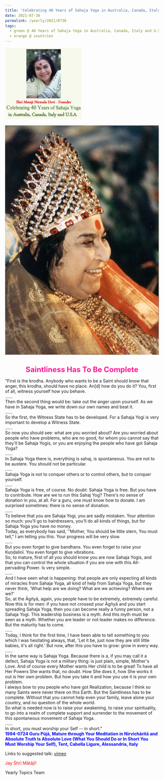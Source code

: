 ```yaml
---
title: 'Celebrating 40 Years of Sahaja Yoga in Australia, Canada, Italy and U.S.A. and its Culture, Post 29'
date: 2021-07-30
permalink: /yearly/2021/0730
tags:
  - green @ 40 Years of Sahaja Yoga in Australia, Canada, Italy and U.S.A. and its Culture
  - orange @ countries
---
```


<div style="text-align: left"><img src="/images/Celebrating40YearsSahajaYoga.png" width="250" /></div><br>

<div style="text-align: center"><img src="/images/image741.png" /></div>

<br>
<p style="color:DeepPink; text-align:center">
<font size="+2"><b>Saintliness Has To Be Complete</b><br></font>
</p>

<p>
"First is the krodha. Anybody who wants to be a Saint should know that anger, this krodha, should have no place. An[d] how do you do it? You, first of all, witness yourself how you behave.<br>
......<br>
Then the second thing would be: take out the anger upon yourself. As we have in Sahaja Yoga, we write down our own names and beat it.<br>
......<br>
So the first, the Witness State has to be developed. For a Sahaja Yogi is very important to develop a Witness State.<br>
......<br>
So now you should see: what are you worried about? Are you worried about people who have problems, who are no good, for whom you cannot say that they'll be Sahaja Yogis, or you are enjoying the people who have got Sahaja Yoga?<br>
......<br>
In Sahaja Yoga there is, everything is sahaj, is spontaneous. You are not to be austere. You should not be particular.<br>
......<br>
Sahaja Yoga is not to conquer others or to control others, but to conquer yourself.<br>
......<br>
Sahaja Yoga is free, of course. No doubt: Sahaja Yoga is free. But you have to contribute. How are we to run this Sahaj Yog? There's no sense of donation in you, at all. For a guru, one must know how to donate. I am surprised sometimes: there is no sense of donation.<br>
......<br>
To believe that you are Sahaja Yogi, you are sadly mistaken. Your attention so much: you'll go to hairdressers, you'll do all kinds of things, but for Sahaja Yoga you have no money.<br>
Today, as everybody has said, ''Mother, You should be little stern, You must tell," I am telling you this. Your progress will be very slow.<br>
......<br>
But you even forget to give bandhans. You even forget to raise your Kuṇḍalinī. You even forget to give vibrations.<br>
So, to mature, first of all you should know you are now Sahaja Yogis, and that you can control the whole situation if you are one with this All-pervading Power. Is very simple.<br>
......<br> 
And I have seen what is happening: that people are only expecting all kinds of miracles from Sahaja Yoga, all kind of help from Sahaja Yoga, but they never think, 'What help are we doing? What are we achieving? Where are we?'<br>
So, at the Āgñyā, again, you people have to be extremely, extremely careful. Now this is for men: if you have not crossed your Āgñyā and you start spreading Sahaja Yoga, then you can become really a funny person, not a Sahaja Yogi. This leadership business is a myth. And this myth must be seen as a myth. Whether you are leader or not leader makes no difference. But the maturity has to come.<br>
......<br>
Today, I think for the first time, I have been able to tell something to you which I was hesitating always, that, 'Let it be, just now they are still little babies, it's all right.' But now, after this you have to grow: grow in every way.<br>
......<br>
In the same way is Sahaja Yoga. Because there is a, if you may call it a defect, Sahaja Yoga is not a military thing: is just plain, simple, Mother's Love. And of course every Mother wants Her child is to be great! To have all Her Powers She wants that, no doubt. How She does it, how She works it out is Her own problem. But how you take it and how you use it is your own problem.<br>
I always bow to you people who have got Realization, because I think so many Saints were never there on this Earth. But the Saintliness has to be complete. Without that you cannot help even your family, leave alone your country, and no question of the whole world.<br>
So what is needed now is to raise your awakening, to raise your spirituality, to go into a realm of complete support and surrender to the movement of this spontaneous movement of Sahaja Yoga.<br>
......<br> 
In short, you must worship your Self -- in short."<br>
<font color="blue"><b>1994-0724 Guru Pūjā, Mature through Your Meditation in Nirvichāritā and Absolute Truth Is Absolute Love (What You Should Do or In Short You Must Worship Your Self), Tent, Cabella Ligure, Alessandria, Italy</b></font><br>
</p>

Links to suggested talk: <a href="https://vimeo.com/153715550"> vimeo</a><br>

<p style="color:red;">Jay Śhrī Mātājī!<br></p>

Yearly Topics Team